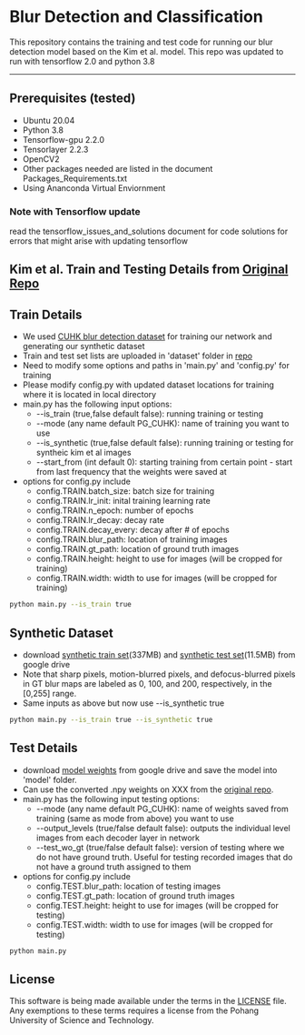 # Blur Detection and Classification 

This repository contains the training and test code for running our blur detection model based on the Kim et al. model. This repo was updated to run with tensorflow 2.0 and python 3.8

--------------------------
## Prerequisites (tested)
- Ubuntu 20.04
- Python 3.8
- Tensorflow-gpu 2.2.0
- Tensorlayer 2.2.3
- OpenCV2
- Other packages needed are listed in the document Packages_Requirements.txt
- Using Ananconda Virtual Enviornment

### Note with Tensorflow update
read the tensorflow_issues_and_solutions document for code solutions for errors that might arise with updating tensorflow

## Kim et al. Train and Testing Details from [Original Repo](https://github.com/HyeongseokSon1/deep_blur_detection_and_classification.git)
## Train Details
- We used [CUHK blur detection dataset](http://www.cse.cuhk.edu.hk/~leojia/projects/dblurdetect/dataset.html) for training our network and generating our synthetic dataset
- Train and test set lists are uploaded in 'dataset' folder in [repo](https://github.com/HyeongseokSon1/deep_blur_detection_and_classification.git)
- Need to modify some options and paths in 'main.py' and 'config.py' for training
- Please modify config.py with updated dataset locations for training where it is located in local directory
- main.py has the following input options:
  - --is_train (true,false default false): running training or testing
  - --mode (any name default PG_CUHK): name of training you want to use
  - --is_synthetic (true,false default false): running training or testing for syntheic kim et al images 
  - --start_from (int default 0): starting training from certain point - start from last frequency that the weights were saved at
- options for config.py include 
  - config.TRAIN.batch_size: batch size for training
  - config.TRAIN.lr_init: inital training learning rate
  - config.TRAIN.n_epoch: number of epochs 
  - config.TRAIN.lr_decay: decay rate
  - config.TRAIN.decay_every: decay after # of epochs 
  - config.TRAIN.blur_path: location of training images 
  - config.TRAIN.gt_path: location of ground truth images
  - config.TRAIN.height: height to use for images (will be cropped for training)
  - config.TRAIN.width: width to use for images (will be cropped for training)

```bash
python main.py --is_train true
```

## Synthetic Dataset
- download [synthetic train set](https://drive.google.com/file/d/1QUygL2nalHldcJMwFJPfPFWokMoIbI9L/view?usp=sharing)(337MB) and [synthetic test set](https://drive.google.com/file/d/1-lV3CS_6rI_by6StkGQYsdn0SeOxwepu/view?usp=sharing)(11.5MB) from google drive
- Note that sharp pixels, motion-blurred pixels, and defocus-blurred pixels in GT blur maps are labeled as 0, 100, and 200, respectively, in the [0,255] range.
- Same inputs as above but now use --is_synthetic true

```bash
python main.py --is_train true --is_synthetic true
```

## Test Details
- download [model weights](https://drive.google.com/file/d/11FBVmAIfeHDHpOjLXewzpA2lgcOOqo2_/view?usp=sharing) from google drive and save the model into 'model' folder.
- Can use the converted .npy weights on XXX from the [original repo](https://github.com/HyeongseokSon1/deep_blur_detection_and_classification.git).
- main.py has the following input testing options:
  - --mode (any name default PG_CUHK): name of weights saved from training (same as mode from above) you want to use
  - --output_levels (true/false default false): outputs the individual level images from each decoder layer in network
  - --test_wo_gt (true/false default false): version of testing where we do not have ground truth. Useful for testing recorded images that do not have a ground truth assigned to them
- options for config.py include
  - config.TEST.blur_path: location of testing images 
  - config.TEST.gt_path: location of ground truth images
  - config.TEST.height: height to use for images (will be cropped for testing)
  - config.TEST.width: width to use for images (will be cropped for testing)

```bash
python main.py
```

## License ##
This software is being made available under the terms in the [LICENSE](LICENSE) file.
Any exemptions to these terms requires a license from the Pohang University of Science and Technology.


